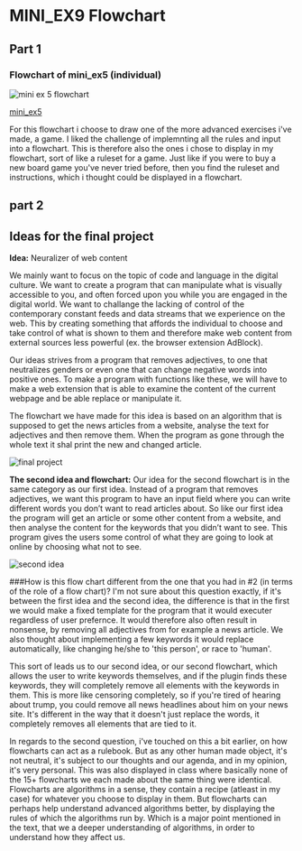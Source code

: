 # MINI_EX9 Flowchart


## Part 1

### Flowchart of mini_ex5 (individual)

![mini ex 5 flowchart](https://github.com/jduust/mini-ex/blob/master/mini_ex9/mini_ex5%20flowchart.jpg?raw=true)

[mini_ex5](https://github.com/jduust/mini-ex/tree/master/mini_ex5)


For this flowchart i choose to draw one of the more advanced exercises i've made, a game. I liked the challenge of implemnting all the rules and input into a flowchart. This is therefore also the ones i chose to display in my flowchart, sort of like a ruleset for a game. Just like if you were to buy a new board game you've never tried before, then you find the ruleset and instructions, which i thought could be displayed in a flowchart.


## part 2

## Ideas for the final project

**Idea:** Neuralizer of web content

We mainly want to focus on the topic of code and language in the digital culture. We want to create a program that can manipulate what is visually accessible to you, and often forced upon you while you are engaged in the digital world. We want to challange the lacking of control of the contemporary constant feeds and data streams that we experience on the web. This by creating something that affords the individual to choose and take control of what is shown to them and therefore make web content from external sources less powerful (ex. the browser extension AdBlock).

Our ideas strives from a program that removes adjectives, to one that neutralizes genders or even one that can change negative words into positive ones. To make a program with functions like these, we will have to make a web extension that is able to examine the content of the current webpage and be able replace or manipulate it.

The flowchart we have made for this idea is based on an algorithm that is supposed to get the news articles from a website, analyse the text for adjectives and then remove them. When the program as gone through the whole text it shal print the new and changed article.

![final project](https://github.com/jduust/mini-ex/blob/master/mini_ex9/Flowchart(1).jpg?raw=true)

**The second idea and flowchart:**
Our idea for the second flowchart is in the same category as our first idea. Instead of a program that removes adjectives, we want this program to have an input field where you can write different words you don’t want to read articles about. So like our first idea the program will get an article or some other content from a website, and then analyse the content for the keywords that you didn’t want to see. This program gives the users some control of what they are going to look at online by choosing what not to see. 

![second idea](https://github.com/jduust/mini-ex/blob/master/mini_ex9/Flowchart(2).jpg?raw=true)


###How is this flow chart different from the one that you had in #2 (in terms of the role of a flow chart)?
I'm not sure about this question exactly, if it's between the first idea and the second idea, the difference is that in the first we would make a fixed template for the program that it would executer regardless of user prefernce. It would therefore also often result in nonsense, by removing all adjectives from for example a news article. We also thought about implementing a few keywords it would replace automatically, like changing he/she to 'this person', or race to 'human'. 

This sort of leads us to our second idea, or our second flowchart, which allows the user to write keywords themselves, and if the plugin finds these keywords, they will completely remove all elements with the keywords in them. This is more like censoring completely, so if you're tired of hearing about trump, you could remove all news headlines about him on your news site. It's different in the way that it doesn't just replace the words, it completely removes all elements that are tied to it.

In regards to the second question, i've touched on this a bit earlier, on how flowcharts can act as a rulebook. But as any other human made object, it's not neutral, it's subject to our thoughts and our agenda, and in my opinion, it's very personal. This was also displayed in class where basically none of the 15+ flowcharts we each made about the same thing were identical. Flowcharts are algorithms in a sense, they contain a recipe (atleast in my case) for whatever you choose to display in them. But flowcharts can perhaps help understand advanced algorithms better, by displaying the rules of which the algorithms run by. Which is a major point mentioned in the text, that we a deeper understanding of algorithms, in order to understand how they affect us.
